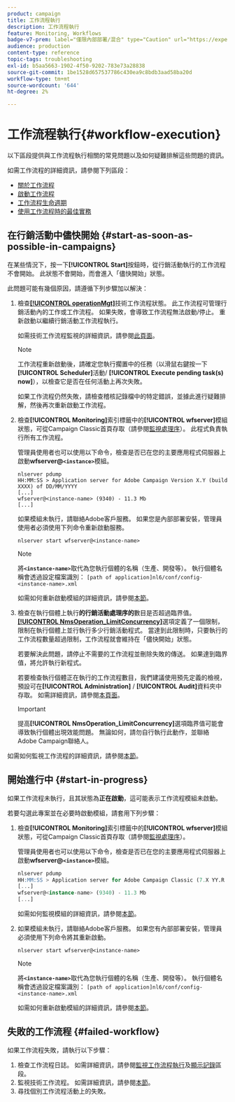 ```yaml
---
product: campaign
title: 工作流程執行
description: 工作流程執行
feature: Monitoring, Workflows
badge-v7-prem: label="僅限內部部署/混合" type="Caution" url="https://experienceleague.adobe.com/docs/campaign-classic/using/installing-campaign-classic/architecture-and-hosting-models/hosting-models-lp/hosting-models.html?lang=zh-Hant" tooltip="僅適用於內部部署和混合部署"
audience: production
content-type: reference
topic-tags: troubleshooting
exl-id: b5aa5663-1902-4f50-9202-783e73a28838
source-git-commit: 1be1528d657537786c430ea9c8bdb3aad58ba20d
workflow-type: tm+mt
source-wordcount: '644'
ht-degree: 2%

---
```


# 工作流程執行{#workflow-execution}



以下區段提供與工作流程執行相關的常見問題以及如何疑難排解這些問題的資訊。

如需工作流程的詳細資訊，請參閱下列區段：

* [關於工作流程](../../workflow/using/about-workflows.md)
* [啟動工作流程](../../workflow/using/starting-a-workflow.md)
* [工作流程生命週期](../../workflow/using/workflow-life-cycle.md)
* [使用工作流程時的最佳實務](../../workflow/using/workflow-best-practices.md)

## 在行銷活動中儘快開始 {#start-as-soon-as-possible-in-campaigns}

在某些情況下，按一下&#x200B;**[!UICONTROL Start]**&#x200B;按鈕時，從行銷活動執行的工作流程不會開始。 此狀態不會開始，而會進入「儘快開始」狀態。

此問題可能有幾個原因，請遵循下列步驟加以解決：

1. 檢查[**[!UICONTROL operationMgt]**](../../workflow/using/about-technical-workflows.md)技術工作流程狀態。 此工作流程可管理行銷活動內的工作或工作流程。 如果失敗，會導致工作流程無法啟動/停止。 重新啟動以繼續行銷活動工作流程執行。

   如需技術工作流程監視的詳細資訊，請參閱[此頁面](../../workflow/using/monitoring-technical-workflows.md)。

   >[!NOTE]
   >
   >工作流程重新啟動後，請確定您執行擱置中的任務（以滑鼠右鍵按一下&#x200B;**[!UICONTROL Scheduler]**&#x200B;活動/ **[!UICONTROL Execute pending task(s) now]**），以檢查它是否在任何活動上再次失敗。

   如果工作流程仍然失敗，請檢查稽核記錄檔中的特定錯誤，並據此進行疑難排解，然後再次重新啟動工作流程。

1. 檢查&#x200B;**[!UICONTROL Monitoring]**&#x200B;索引標籤中的&#x200B;**[!UICONTROL wfserver]**&#x200B;模組狀態，可從Campaign Classic首頁存取（請參閱[監視處理序](../../production/using/monitoring-processes.md)）。 此程式負責執行所有工作流程。

   管理員使用者也可以使用以下命令，檢查是否已在您的主要應用程式伺服器上啟動&#x200B;**wfserver@`<instance>`**&#x200B;模組。

   ```
   nlserver pdump
   HH:MM:SS > Application server for Adobe Campaign Version X.Y (build XXXX) of DD/MM/YYYY
   [...]
   wfserver@<instance-name> (9340) - 11.3 Mb
   [...]
   ```

   如果模組未執行，請聯絡Adobe客戶服務。 如果您是內部部署安裝，管理員使用者必須使用下列命令重新啟動服務。

   ```
   nlserver start wfserver@<instance-name>
   ```

   >[!NOTE]
   >
   >將&#x200B;**`<instance-name>`**&#x200B;取代為您執行個體的名稱（生產、開發等）。 執行個體名稱會透過設定檔案識別：
   >`[path of application]nl6/conf/config-<instance-name>.xml`

   如需如何重新啟動模組的詳細資訊，請參閱[本節](../../production/using/usual-commands.md#module-launch-commands)。

1. 檢查在執行個體上執行&#x200B;**的行銷活動處理序的**&#x200B;數目是否超過臨界值。 [**[!UICONTROL NmsOperation_LimitConcurrency]**](../../installation/using/configuring-campaign-options.md#campaign-e-workflow-management)選項定義了一個限制，限制在執行個體上並行執行多少行銷活動程式。 當達到此限制時，只要執行的工作流程數量超過限制，工作流程就會維持在「儘快開始」狀態。

   若要解決此問題，請停止不需要的工作流程並刪除失敗的傳送。 如果達到臨界值，將允許執行新程式。

   若要檢查執行個體正在執行的工作流程數目，我們建議使用預先定義的檢視，預設可在&#x200B;**[!UICONTROL Administration]** / **[!UICONTROL Audit]**&#x200B;資料夾中存取。 如需詳細資訊，請參閱[本頁面](../../workflow/using/monitoring-workflow-execution.md#filtering-workflows-status)。

   >[!IMPORTANT]
   >
   >提高&#x200B;**[!UICONTROL NmsOperation_LimitConcurrency]**&#x200B;選項臨界值可能會導致執行個體出現效能問題。 無論如何，請勿自行執行此動作，並聯絡Adobe Campaign聯絡人。

如需如何監視工作流程的詳細資訊，請參閱[本節](../../workflow/using/monitoring-workflow-execution.md)。

## 開始進行中 {#start-in-progress}

如果工作流程未執行，且其狀態為&#x200B;**正在啟動**，這可能表示工作流程模組未啟動。

若要勾選此專案並在必要時啟動模組，請套用下列步驟：

1. 檢查&#x200B;**[!UICONTROL Monitoring]**&#x200B;索引標籤中的&#x200B;**[!UICONTROL wfserver]**&#x200B;模組狀態，可從Campaign Classic首頁存取（請參閱[監視處理序](../../production/using/monitoring-processes.md)）。

   管理員使用者也可以使用以下命令，檢查是否已在您的主要應用程式伺服器上啟動&#x200B;**wfserver@`<instance>`**&#x200B;模組。

   ```sql
   nlserver pdump
   HH:MM:SS > Application server for Adobe Campaign Classic (7.X YY.R build XXX@SHA1) of DD/MM/YYYY
   [...]
   wfserver@<instance-name> (9340) - 11.3 Mb
   [...]
   ```

   如需如何監視模組的詳細資訊，請參閱[本節](../../production/using/usual-commands.md#monitoring-commands-)。

1. 如果模組未執行，請聯絡Adobe客戶服務。 如果您有內部部署安裝，管理員必須使用下列命令將其重新啟動。

   ```
   nlserver start wfserver@<instance-name>
   ```

   >[!NOTE]
   >
   >將&#x200B;**`<instance-name>`**&#x200B;取代為您執行個體的名稱（生產、開發等）。 執行個體名稱會透過設定檔案識別：
   >`[path of application]nl6/conf/config-<instance-name>.xml`

   如需如何重新啟動模組的詳細資訊，請參閱[本節](../../production/using/usual-commands.md#module-launch-commands)。

## 失敗的工作流程 {#failed-workflow}

如果工作流程失敗，請執行以下步驟：

1. 檢查工作流程日誌。 如需詳細資訊，請參閱[監視工作流程執行](../../workflow/using/monitoring-workflow-execution.md)及[顯示記錄](../../workflow/using/monitoring-workflow-execution.md#displaying-logs)區段。
1. 監視技術工作流程。 如需詳細資訊，請參閱[本節](../../workflow/using/monitoring-technical-workflows.md)。
1. 尋找個別工作流程活動上的失敗。
